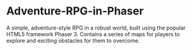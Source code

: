# Adventure-RPG-in-Phaser
A simple, adventure-style RPG in a robust world, built using the popular HTML5 framework Phaser 3.  Contains a series of maps for players to explore and exciting obstacles for them to overcome.
